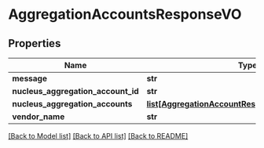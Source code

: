 # AggregationAccountsResponseVO

## Properties
Name | Type | Description | Notes
------------ | ------------- | ------------- | -------------
**message** | **str** |  | [optional] 
**nucleus_aggregation_account_id** | **str** |  | [optional] 
**nucleus_aggregation_accounts** | [**list[AggregationAccountResponseInternalObjectVO]**](AggregationAccountResponseInternalObjectVO.md) |  | [optional] 
**vendor_name** | **str** |  | [optional] 

[[Back to Model list]](../README.md#documentation-for-models) [[Back to API list]](../README.md#documentation-for-api-endpoints) [[Back to README]](../README.md)


